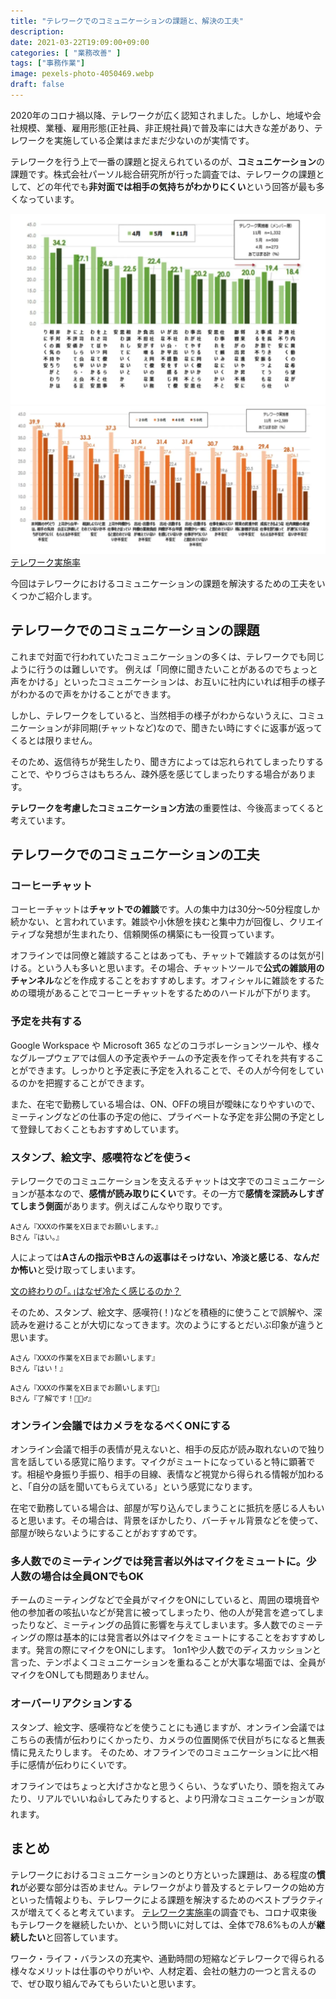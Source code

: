 ```yaml
---
title: "テレワークでのコミュニケーションの課題と、解決の工夫"
description: 
date: 2021-03-22T19:09:00+09:00
categories: [ "業務改善" ]
tags: ["事務作業"]
image: pexels-photo-4050469.webp
draft: false
---
```


2020年のコロナ禍以降、テレワークが広く認知されました。しかし、地域や会社規模、業種、雇用形態(正社員、非正規社員)で普及率には大きな差があり、テレワークを実施している企業はまだまだ少ないのが実情です。

テレワークを行う上で一番の課題と捉えられているのが、**コミュニケーション**の課題です。株式会社パーソル総合研究所が行った調査では、テレワークの課題として、どの年代でも**非対面では相手の気持ちがわかりにくい**という回答が最も多くなっています。

![テレワークの課題(月別)](テレワークの課題(月別).webp) ![テレワークの課題(年代別)](テレワークの課題(年代別).webp)
[テレワーク実施率](https://prtimes.jp/main/html/rd/p/000000455.000016451.html)

今回はテレワークにおけるコミュニケーションの課題を解決するための工夫をいくつかご紹介します。

## テレワークでのコミュニケーションの課題
これまで対面で行われていたコミュニケーションの多くは、テレワークでも同じように行うのは難しいです。
例えば「同僚に聞きたいことがあるのでちょっと声をかける」といったコミュニケーションは、お互いに社内にいれば相手の様子がわかるので声をかけることができます。

しかし、テレワークをしていると、当然相手の様子がわからないうえに、コミュニケーションが非同期(チャットなど)なので、聞きたい時にすぐに返事が返ってくるとは限りません。

そのため、返信待ちが発生したり、聞き方によっては忘れられてしまったりすることで、やりづらさはもちろん、疎外感を感じてしまったりする場合があります。

**テレワークを考慮したコミュニケーション方法**の重要性は、今後高まってくると考えています。

## テレワークでのコミュニケーションの工夫

### コーヒーチャット
コーヒーチャットは**チャットでの雑談**です。人の集中力は30分〜50分程度しか続かない、と言われています。雑談や小休憩を挟むと集中力が回復し、クリエイティブな発想が生まれたり、信頼関係の構築にも一役買っています。

オフラインでは同僚と雑談することはあっても、チャットで雑談するのは気が引ける。という人も多いと思います。その場合、チャットツールで**公式の雑談用のチャンネル**などを作成することをおすすめします。オフィシャルに雑談をするための環境があることでコーヒーチャットをするためのハードルが下がります。

### 予定を共有する
Google Workspace や Microsoft 365 などのコラボレーションツールや、様々なグループウェアでは個人の予定表やチームの予定表を作ってそれを共有することができます。しっかりと予定表に予定を入れることで、その人が今何をしているのかを把握することができます。

また、在宅で勤務している場合は、ON、OFFの境目が曖昧になりやすいので、ミーティングなどの仕事の予定の他に、プライベートな予定を非公開の予定として登録しておくこともおすすめしています。

### スタンプ、絵文字、感嘆符などを使う<
テレワークでのコミュニケーションを支えるチャットは文字でのコミュニケーションが基本なので、**感情が読み取りにくい**です。その一方で**感情を深読みしすぎてしまう側面**があります。例えばこんなやり取りです。

```
Aさん『XXXの作業をX日までお願いします。』
Bさん『はい。』
```

人によっては**Aさんの指示やBさんの返事はそっけない、冷淡と感じる**、**なんだか怖い**と受け取ってしまいます。

[文の終わりの｢。｣はなぜ冷たく感じるのか？](https://www.lifehacker.jp/2020/06/214187dont-use-periods-in-texts.html)

そのため、スタンプ、絵文字、感嘆符(！)などを積極的に使うことで誤解や、深読みを避けることが大切になってきます。次のようにするとだいぶ印象が違うと思います。

```
Aさん『XXXの作業をX日までお願いします』
Bさん『はい！』
```
```
Aさん『XXXの作業をX日までお願いします🙏』
Bさん『了解です！🙆🏻‍♂️』
```

### オンライン会議ではカメラをなるべくONにする
オンライン会議で相手の表情が見えないと、相手の反応が読み取れないので独り言を話している感覚に陥ります。マイクがミュートになっていると特に顕著です。相槌や身振り手振り、相手の目線、表情など視覚から得られる情報が加わると、「自分の話を聞いてもらえている」という感覚になります。

在宅で勤務している場合は、部屋が写り込んでしまうことに抵抗を感じる人もいると思います。その場合は、背景をぼかしたり、バーチャル背景などを使って、部屋が映らないようにすることがおすすめです。

### 多人数でのミーティングでは発言者以外はマイクをミュートに。少人数の場合は全員ONでもOK
チームのミーティングなどで全員がマイクをONにしていると、周囲の環境音や他の参加者の咳払いなどが発言に被ってしまったり、他の人が発言を遮ってしまったりなど、ミーティングの品質に影響を与えてしまいます。多人数でのミーティングの際は基本的には発言者以外はマイクをミュートにすることをおすすめします。発言の際にマイクをONにします。
1on1や少人数でのディスカッションと言った、テンポよくコミュニケーションを重ねることが大事な場面では、全員がマイクをONしても問題ありません。

### オーバーリアクションする
スタンプ、絵文字、感嘆符などを使うことにも通じますが、オンライン会議ではこちらの表情が伝わりにくかったり、カメラの位置関係で伏目がちになると無表情に見えたりします。
そのため、オフラインでのコミュニケーションに比べ相手に感情が伝わりにくいです。

オフラインではちょっと大げさかなと思うくらい、うなずいたり、頭を抱えてみたり、リアルでいいね👍してみたりすると、より円滑なコミュニケーションが取れます。

## まとめ
テレワークにおけるコミュニケーションのとり方といった課題は、ある程度の**慣れ**が必要な部分は否めません。テレワークがより普及するとテレワークの始め方といった情報よりも、テレワークによる課題を解決するためのベストプラクティスが増えてくると考えています。
[テレワーク実施率](https://prtimes.jp/main/html/rd/p/000000455.000016451.html)の調査でも、コロナ収束後もテレワークを継続したいか、という問いに対しては、全体で78.6%もの人が**継続したい**と回答しています。

ワーク・ライフ・バランスの充実や、通勤時間の短縮などテレワークで得られる様々なメリットは仕事のやりがいや、人材定着、会社の魅力の一つと言えるので、ぜひ取り組んでみてもらいたいと思います。